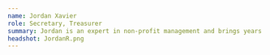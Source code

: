 ```yaml
---
name: Jordan Xavier
role: Secretary, Treasurer
summary: Jordan is an expert in non-profit management and brings years of valuable experience in strategy, management, and marketing to the Institute’s board.
headshot: JordanR.png
---
```

